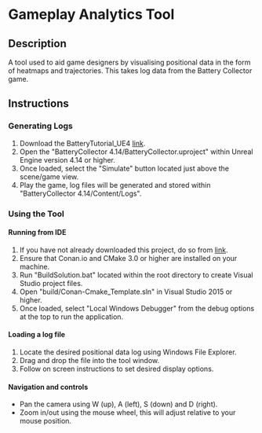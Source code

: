# Gameplay Analytics Tool

## Description
A tool used to aid game designers by visualising positional data in the form of heatmaps and trajectories.  This takes log data from the Battery Collector game.

## Instructions
### Generating Logs
1. Download the BatteryTutorial_UE4 [link](https://github.com/necronDOW/BatteryTutorial_UE4 "repository").
2. Open the "BatteryCollector 4.14/BatteryCollector.uproject" within Unreal Engine version 4.14 or higher.
3. Once loaded, select the "Simulate" button located just above the scene/game view.
4. Play the game, log files will be generated and stored within "BatteryCollector 4.14/Content/Logs".

### Using the Tool
#### Running from IDE
1. If you have not already downloaded this project, do so from [link](https://github.com/necronDOW/Conan-CMake_Template "here").
2. Ensure that Conan.io and CMake 3.0 or higher are installed on your machine.
3. Run "BuildSolution.bat" located within the root directory to create Visual Studio project files.
4. Open "build/Conan-Cmake_Template.sln" in Visual Studio 2015 or higher.
5. Once loaded, select "Local Windows Debugger" from the debug options at the top to run the application.

#### Loading a log file
1. Locate the desired positional data log using Windows File Explorer.
2. Drag and drop the file into the tool window.
3. Follow on screen instructions to set desired display options.

#### Navigation and controls
* Pan the camera using W (up), A (left), S (down) and D (right).
* Zoom in/out using the mouse wheel, this will adjust relative to your mouse position.